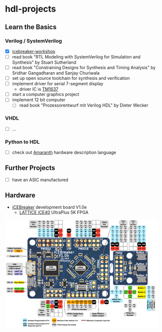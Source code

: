 # hdl-projects

## Learn the Basics

### Verilog / SystemVerilog

- [x] [icebreaker-workshop](https://github.com/icebreaker-fpga/icebreaker-workshop)
- [ ] read book "RTL Modeling with SystemVerilog for Simulation and Synthesis" by Stuart Sutherland
- [ ] read book "Constraining Designs for Synthesis and Timing Analysis" by Sridhar Gangadharan and Sanjay Churiwala
- [ ] set up open source toolchain for synthesis and verification
- [ ] implement driver for serial 7-segment display
  - driver IC is [TM1637](https://www.makerguides.com/wp-content/uploads/2019/08/TM1637-Datasheet.pdf)
- [ ] start a computer graphics project
- [ ] implement 12 bit computer
  - [ ] read book "Prozessorentwurf mit Verilog HDL" by Dieter Wecker

### VHDL

- [ ] ...

### Python to HDL

- [ ] check out [Amaranth](https://github.com/amaranth-lang/amaranth) hardware description language

## Further Projects

- [ ] have an ASIC manufactured 



## Hardware

- [iCEBreaker](https://github.com/icebreaker-fpga/icebreaker)  development board V1.0e
  - [LATTICE iCE40](https://www.latticesemi.com/-/media/LatticeSemi/Documents/DataSheets/iCE/iCE40-UltraPlus-Family-Data-Sheet.ashx) UltraPlus 5K FPGA

![icebreaker legend](images/icebreaker-v1-0b-legend.jpg "icebreaker legend")